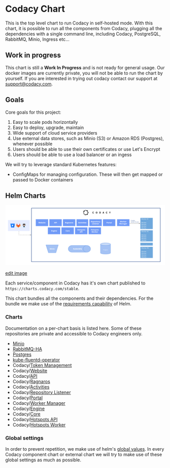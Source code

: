 # Codacy Chart

This is the top level chart to run Codacy in self-hosted mode.
With this chart, it is possible to run all the components from Codacy,
plugging all the dependencies with a single command line, including Codacy,
PostgreSQL, RabbitMQ, Minio, Ingress etc...

## Work in progress

This chart is still a **Work In Progress** and is not ready for general usage. Our docker images are currently private,
you will not be able to run the chart by yourself. If you are
interested in trying out codacy contact our support at support@codacy.com.

## Goals

Core goals for this project:

1.  Easy to scale pods horizontally
2.  Easy to deploy, upgrade, maintain
3.  Wide support of cloud service providers
4.  Use external data stores, such as Minio (S3) or Amazon RDS (Postgres), whenever possible
5.  Users should be able to use their own certificates or use Let's Encrypt
6.  Users should be able to use a load balancer or an ingess

We will try to leverage standard Kubernetes features:

*   ConfigMaps for managing configuration. These will then get mapped or passed to Docker containers

## Helm Charts

![Helm Chart Structure](./images/charts.png)

[edit image](https://docs.google.com/drawings/d/1o7z3L8XnnNjHBOTWKHiIYUkBP3DDiogdUyxNdUfzyfY/edit)

Each service/component in Codacy has it's own chart published to `https://charts.codacy.com/stable`.

This chart bundles all the components and their dependencies. For the bundle we make use of the
[requirements capability](https://helm.sh/docs/chart_best_practices/#requirements-files)
of Helm.

### Charts

Documentation on a per-chart basis is listed here.
Some of these repositories are private and accessible to Codacy engineers only.

*   [Minio](https://github.com/helm/charts/tree/master/stable/minio)
*   [RabbitMQ-HA](https://github.com/helm/charts/tree/master/stable/rabbitmq-ha)
*   [Postgres](https://github.com/helm/charts/tree/master/stable/postgresql)
*   [kube-fluentd-operator](https://github.com/codacy/kube-fluentd-operator)
*   Codacy/[Token Management](https://bitbucket.org/qamine/token-management/src/master/.helm/)
*   Codacy/[Website](https://bitbucket.org/qamine/codacy-website/src/master/.helm/)
*   Codacy/[API](https://bitbucket.org/qamine/codacy-website/src/master/.helm/)
*   Codacy/[Ragnaros](https://bitbucket.org/qamine/ragnaros/src/master/.helm/)
*   Codacy/[Activities](https://bitbucket.org/qamine/codacy-activities/src/master/.helm/)
*   Codacy/[Repository Listener](https://bitbucket.org/qamine/repository-listener/src/master/.helm/)
*   Codacy/[Portal](https://bitbucket.org/qamine/portal/src/master/.helm/)
*   Codacy/[Worker Manager](https://bitbucket.org/qamine/worker-manager/src/master/.helm/)
*   Codacy/[Engine](https://bitbucket.org/qamine/codacy-worker/src/master/.helm/)
*   Codacy/[Core](https://bitbucket.org/qamine/codacy-core/src/master/.helm/)
*   Codacy/[Hotspots API](https://bitbucket.org/qamine/hotspots-api/src/master/.helm/)
*   Codacy/[Hotspots Worker](https://bitbucket.org/qamine/hotspots-worker/src/master/.helm/)

### Global settings

In order to prevent repetition, we make use of helm's [global values](https://helm.sh/docs/topics/chart_template_guide/subcharts_and_globals/). In every
Codacy component chart or external chart we will try to make use of
these global settings as much as possible.
